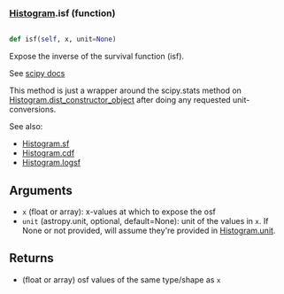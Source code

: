### [Histogram](Histogram.md).isf (function)


```py

def isf(self, x, unit=None)

```



Expose the inverse of the survival function (isf).

See [scipy docs](https://docs.scipy.org/doc/scipy/reference/generated/scipy.stats.rv_continuous.isf.html)

This method is just a wrapper around the scipy.stats method on
[Histogram.dist_constructor_object](Histogram.dist_constructor_object.md) after doing any requested unit-conversions.

See also:

* [Histogram.sf](Histogram.sf.md)
* [Histogram.cdf](Histogram.cdf.md)
* [Histogram.logsf](Histogram.logsf.md)

Arguments
----------
* `x` (float or array): x-values at which to expose the osf
* `unit` (astropy.unit, optional, default=None): unit of the values
    in `x`.  If None or not provided, will assume they're provided in
    [Histogram.unit](Histogram.unit.md).

Returns
---------
* (float or array) osf values of the same type/shape as `x`

